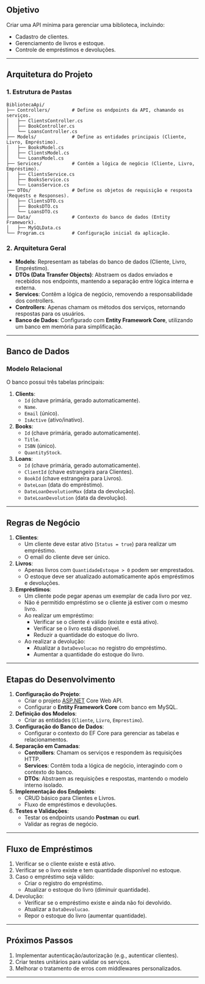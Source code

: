 ## **Objetivo**

Criar uma API mínima para gerenciar uma biblioteca, incluindo:

- Cadastro de clientes.
- Gerenciamento de livros e estoque.
- Controle de empréstimos e devoluções.

---

## **Arquitetura do Projeto**

### **1. Estrutura de Pastas**

```
BibliotecaApi/
├── Controllers/        # Define os endpoints da API, chamando os serviços.
│   ├── ClientsController.cs
│   ├── BookController.cs
│   └── LoansController.cs
├── Models/             # Define as entidades principais (Cliente, Livro, Empréstimo).
│   ├── BooksModel.cs
│   ├── ClientsModel.cs
│   └── LoansModel.cs
├── Services/           # Contém a lógica de negócio (Cliente, Livro, Empréstimo).
│   ├── ClientsService.cs
│   ├── BooksService.cs
│   └── LoansService.cs
├── DTOs/               # Define os objetos de requisição e resposta (Requests e Responses).
│   ├── ClientsDTO.cs
│   ├── BooksDTO.cs
│   └── LoansDTO.cs
├── Data/               # Contexto do banco de dados (Entity Framework).
│   ├── MySQLData.cs
└── Program.cs          # Configuração inicial da aplicação.

```

### **2. Arquitetura Geral**

- **Models**: Representam as tabelas do banco de dados (Cliente, Livro, Empréstimo).
- **DTOs (Data Transfer Objects)**: Abstraem os dados enviados e recebidos nos endpoints, mantendo a separação entre lógica interna e externa.
- **Services**: Contêm a lógica de negócio, removendo a responsabilidade dos controllers.
- **Controllers**: Apenas chamam os métodos dos serviços, retornando respostas para os usuários.
- **Banco de Dados**: Configurado com **Entity Framework Core**, utilizando um banco em memória para simplificação.

---

## **Banco de Dados**

### **Modelo Relacional**

O banco possui três tabelas principais:

1. **Clients**:
   - `Id` (chave primária, gerado automaticamente).
   - `Name`.
   - `Email` (único).
   - `IsActive` (ativo/inativo).
2. **Books**:
   - `Id` (chave primária, gerado automaticamente).
   - `Title`.
   - `ISBN` (único).
   - `QuantityStock`.
3. **Loans**:
   - `Id` (chave primária, gerado automaticamente).
   - `ClientId` (chave estrangeira para Clientes).
   - `BookId` (chave estrangeira para Livros).
   - `DateLoan` (data do empréstimo).
   - `DateLoanDevolutionMax` (data da devolução).
   - `DateLoanDevolution` (data da devolução).

---

## **Regras de Negócio**

1. **Clientes**:
   - Um cliente deve estar ativo (`Status = true`) para realizar um empréstimo.
   - O email do cliente deve ser único.
2. **Livros**:
   - Apenas livros com `QuantidadeEstoque > 0` podem ser emprestados.
   - O estoque deve ser atualizado automaticamente após empréstimos e devoluções.
3. **Empréstimos**:
   - Um cliente pode pegar apenas um exemplar de cada livro por vez.
   - Não é permitido empréstimo se o cliente já estiver com o mesmo livro.
   - Ao realizar um empréstimo:
     - Verificar se o cliente é válido (existe e está ativo).
     - Verificar se o livro está disponível.
     - Reduzir a quantidade do estoque do livro.
   - Ao realizar a devolução:
     - Atualizar a `DataDevolucao` no registro do empréstimo.
     - Aumentar a quantidade do estoque do livro.

---

## **Etapas do Desenvolvimento**

1. **Configuração do Projeto**:
   - Criar o projeto [ASP.NET](http://asp.net/) Core Web API.
   - Configurar o **Entity Framework Core** com banco em MySQL.
2. **Definição dos Modelos**:
   - Criar as entidades (`Cliente`, `Livro`, `Emprestimo`).
3. **Configuração do Banco de Dados**:
   - Configurar o contexto do EF Core para gerenciar as tabelas e relacionamentos.
4. **Separação em Camadas**:
   - **Controllers**: Chamam os serviços e respondem às requisições HTTP.
   - **Services**: Contêm toda a lógica de negócio, interagindo com o contexto do banco.
   - **DTOs**: Abstraem as requisições e respostas, mantendo o modelo interno isolado.
5. **Implementação dos Endpoints**:
   - CRUD básico para Clientes e Livros.
   - Fluxo de empréstimos e devoluções.
6. **Testes e Validações**:
   - Testar os endpoints usando **Postman** ou **curl**.
   - Validar as regras de negócio.

---

## **Fluxo de Empréstimos**

1. Verificar se o cliente existe e está ativo.
2. Verificar se o livro existe e tem quantidade disponível no estoque.
3. Caso o empréstimo seja válido:
   - Criar o registro do empréstimo.
   - Atualizar o estoque do livro (diminuir quantidade).
4. Devolução:
   - Verificar se o empréstimo existe e ainda não foi devolvido.
   - Atualizar a `DataDevolucao`.
   - Repor o estoque do livro (aumentar quantidade).

---

## **Próximos Passos**

1. Implementar autenticação/autorização (e.g., autenticar clientes).
2. Criar testes unitários para validar os serviços.
3. Melhorar o tratamento de erros com middlewares personalizados.

---
